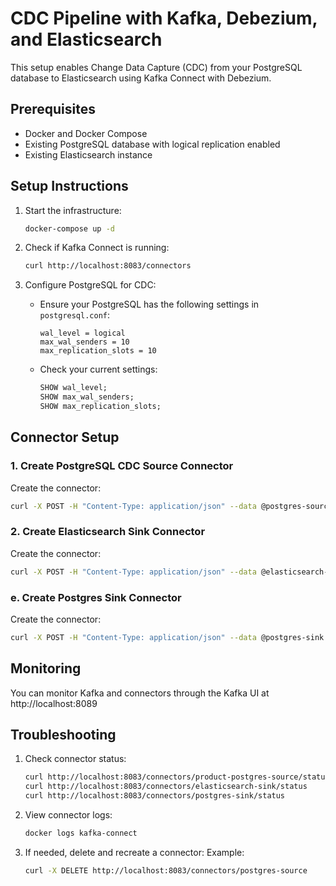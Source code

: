 # CDC Pipeline with Kafka, Debezium, and Elasticsearch

This setup enables Change Data Capture (CDC) from your PostgreSQL database to Elasticsearch using Kafka Connect with Debezium.

## Prerequisites

- Docker and Docker Compose
- Existing PostgreSQL database with logical replication enabled
- Existing Elasticsearch instance

## Setup Instructions

1. Start the infrastructure:
   ```bash
   docker-compose up -d
   ```

2. Check if Kafka Connect is running:
   ```bash
   curl http://localhost:8083/connectors
   ```

3. Configure PostgreSQL for CDC:
   
   - Ensure your PostgreSQL has the following settings in `postgresql.conf`:
     ```
     wal_level = logical
     max_wal_senders = 10
     max_replication_slots = 10
     ```
   
   - Check your current settings:
     ```sql
     SHOW wal_level;
     SHOW max_wal_senders;
     SHOW max_replication_slots;
     ```

## Connector Setup

### 1. Create PostgreSQL CDC Source Connector

Create the connector:
```bash
curl -X POST -H "Content-Type: application/json" --data @postgres-source.json http://localhost:8083/connectors
```

### 2. Create Elasticsearch Sink Connector

Create the connector:
```bash
curl -X POST -H "Content-Type: application/json" --data @elasticsearch-sink.json http://localhost:8083/connectors
```

### e. Create Postgres Sink Connector

Create the connector:
```bash
curl -X POST -H "Content-Type: application/json" --data @postgres-sink.json http://localhost:8083/connectors
```


## Monitoring

You can monitor Kafka and connectors through the Kafka UI at http://localhost:8089

## Troubleshooting

1. Check connector status:
   ```bash
   curl http://localhost:8083/connectors/product-postgres-source/status
   curl http://localhost:8083/connectors/elasticsearch-sink/status
   curl http://localhost:8083/connectors/postgres-sink/status
   
   ```

2. View connector logs:
   ```bash
   docker logs kafka-connect
   ```

3. If needed, delete and recreate a connector:
  Example:
   ```bash
   curl -X DELETE http://localhost:8083/connectors/postgres-source
   ```
